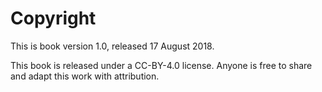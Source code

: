 
# Copyright

This is book version 1.0, released 17 August 2018.

This book is released under a CC-BY-4.0 license. Anyone is free to share and adapt this work with attribution.

